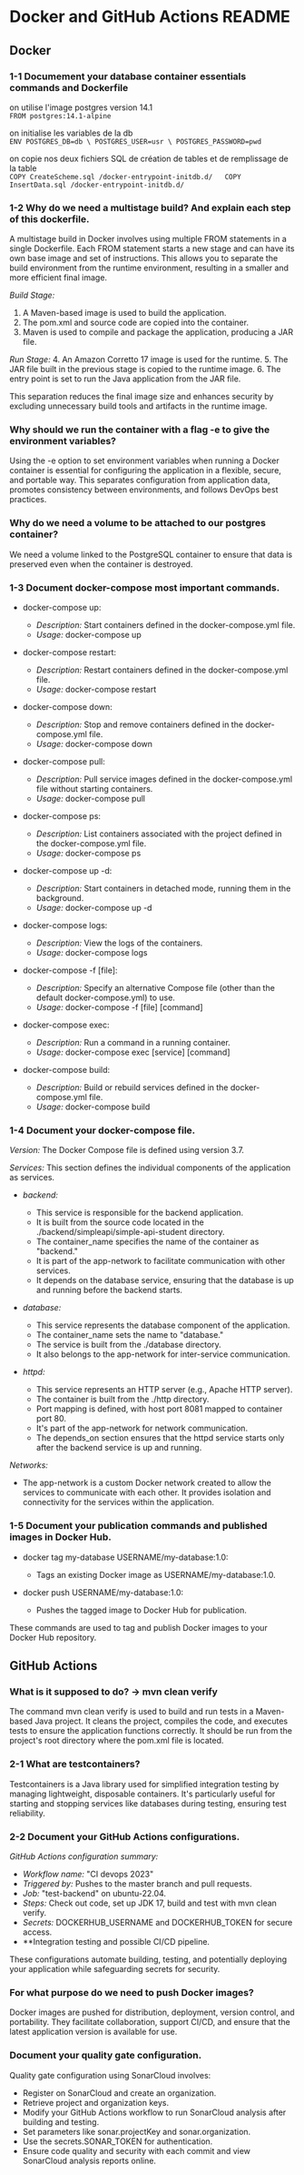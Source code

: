 # Docker and GitHub Actions README

## Docker

### 1-1 Documement your database container essentials commands and Dockerfile

on utilise l'image postgres version 14.1  
`FROM postgres:14.1-alpine`

on initialise les variables de la db  
`ENV POSTGRES_DB=db \
   POSTGRES_USER=usr \
   POSTGRES_PASSWORD=pwd`

on copie nos deux fichiers SQL de création de tables et de remplissage de la table  
`COPY CreateScheme.sql /docker-entrypoint-initdb.d/  
COPY InsertData.sql /docker-entrypoint-initdb.d/`


### 1-2 Why do we need a multistage build? And explain each step of this dockerfile.

A multistage build in Docker involves using multiple FROM statements in a single Dockerfile. Each FROM statement starts a new stage and can have its own base image and set of instructions. This allows you to separate the build environment from the runtime environment, resulting in a smaller and more efficient final image.

*Build Stage:*
1. A Maven-based image is used to build the application.
2. The pom.xml and source code are copied into the container.
3. Maven is used to compile and package the application, producing a JAR file.

*Run Stage:*
4. An Amazon Corretto 17 image is used for the runtime.
5. The JAR file built in the previous stage is copied to the runtime image.
6. The entry point is set to run the Java application from the JAR file.

This separation reduces the final image size and enhances security by excluding unnecessary build tools and artifacts in the runtime image.

### Why should we run the container with a flag -e to give the environment variables?

Using the -e option to set environment variables when running a Docker container is essential for configuring the application in a flexible, secure, and portable way. This separates configuration from application data, promotes consistency between environments, and follows DevOps best practices.

### Why do we need a volume to be attached to our postgres container?

We need a volume linked to the PostgreSQL container to ensure that data is preserved even when the container is destroyed.

### 1-3 Document docker-compose most important commands.

- docker-compose up:
  - *Description:* Start containers defined in the docker-compose.yml file.
  - *Usage:* docker-compose up

- docker-compose restart:
  - *Description:* Restart containers defined in the docker-compose.yml file.
  - *Usage:* docker-compose restart

- docker-compose down:
  - *Description:* Stop and remove containers defined in the docker-compose.yml file.
  - *Usage:* docker-compose down

- docker-compose pull:
  - *Description:* Pull service images defined in the docker-compose.yml file without starting containers.
  - *Usage:* docker-compose pull

- docker-compose ps:
  - *Description:* List containers associated with the project defined in the docker-compose.yml file.
  - *Usage:* docker-compose ps

- docker-compose up -d:
  - *Description:* Start containers in detached mode, running them in the background.
  - *Usage:* docker-compose up -d

- docker-compose logs:
  - *Description:* View the logs of the containers.
  - *Usage:* docker-compose logs

- docker-compose -f [file]:
  - *Description:* Specify an alternative Compose file (other than the default docker-compose.yml) to use.
  - *Usage:* docker-compose -f [file] [command]

- docker-compose exec:
  - *Description:* Run a command in a running container.
  - *Usage:* docker-compose exec [service] [command]

- docker-compose build:
  - *Description:* Build or rebuild services defined in the docker-compose.yml file.
  - *Usage:* docker-compose build

### 1-4 Document your docker-compose file.

*Version:* The Docker Compose file is defined using version 3.7.

*Services:* This section defines the individual components of the application as services.

- *backend:*
  - This service is responsible for the backend application.
  - It is built from the source code located in the ./backend/simpleapi/simple-api-student directory.
  - The container_name specifies the name of the container as "backend."
  - It is part of the app-network to facilitate communication with other services.
  - It depends on the database service, ensuring that the database is up and running before the backend starts.

- *database:*
  - This service represents the database component of the application.
  - The container_name sets the name to "database."
  - The service is built from the ./database directory.
  - It also belongs to the app-network for inter-service communication.

- *httpd:*
  - This service represents an HTTP server (e.g., Apache HTTP server).
  - The container is built from the ./http directory.
  - Port mapping is defined, with host port 8081 mapped to container port 80.
  - It's part of the app-network for network communication.
  - The depends_on section ensures that the httpd service starts only after the backend service is up and running.

*Networks:*
- The app-network is a custom Docker network created to allow the services to communicate with each other. It provides isolation and connectivity for the services within the application.

### 1-5 Document your publication commands and published images in Docker Hub.

- docker tag my-database USERNAME/my-database:1.0:
  - Tags an existing Docker image as USERNAME/my-database:1.0.

- docker push USERNAME/my-database:1.0:
  - Pushes the tagged image to Docker Hub for publication.

These commands are used to tag and publish Docker images to your Docker Hub repository.

## GitHub Actions

### What is it supposed to do? → mvn clean verify

The command mvn clean verify is used to build and run tests in a Maven-based Java project. It cleans the project, compiles the code, and executes tests to ensure the application functions correctly. It should be run from the project's root directory where the pom.xml file is located.

### 2-1 What are testcontainers?

Testcontainers is a Java library used for simplified integration testing by managing lightweight, disposable containers. It's particularly useful for starting and stopping services like databases during testing, ensuring test reliability.

### 2-2 Document your GitHub Actions configurations.

*GitHub Actions configuration summary:*

- *Workflow name:* "CI devops 2023"
- *Triggered by:* Pushes to the master branch and pull requests.
- *Job:* "test-backend" on ubuntu-22.04.
- *Steps:* Check out code, set up JDK 17, build and test with mvn clean verify.
- *Secrets:* DOCKERHUB_USERNAME and DOCKERHUB_TOKEN for secure access.
- **Integration testing and possible CI/CD pipeline.

These configurations automate building, testing, and potentially deploying your application while safeguarding secrets for security.

### For what purpose do we need to push Docker images?

Docker images are pushed for distribution, deployment, version control, and portability. They facilitate collaboration, support CI/CD, and ensure that the latest application version is available for use.

### Document your quality gate configuration.

Quality gate configuration using SonarCloud involves:

- Register on SonarCloud and create an organization.
- Retrieve project and organization keys.
- Modify your GitHub Actions workflow to run SonarCloud analysis after building and testing.
- Set parameters like sonar.projectKey and sonar.organization.
- Use the secrets.SONAR_TOKEN for authentication.
- Ensure code quality and security with each commit and view SonarCloud analysis reports online.
